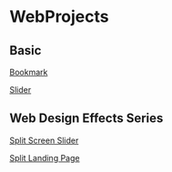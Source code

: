 # WebProjects

## Basic
[Bookmark](http://www.elpsycongroo.cc/WebProjects/Basic/bookmark/index.html)

[Slider](http://www.elpsycongroo.cc/WebProjects/Basic/Slider/index.html)
## 	Web Design Effects Series
[Split Screen Slider](http://www.elpsycongroo.cc/WebProjects/Web%20Design%20Effects%20Series/Split%20Screen%20Slider/index.html)

[Split Landing Page](http://www.elpsycongroo.cc/WebProjects/Web%20Design%20Effects%20Series/Split%20Landing%20Page/index.html)
